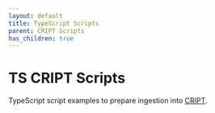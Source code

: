 ```yaml
---
layout: default
title: TypeScript Scripts
parent: CRIPT Scripts
has_children: true
---
```


<!-- import fontawesome icons -->
<link rel="stylesheet" href="https://cdnjs.cloudflare.com/ajax/libs/font-awesome/6.4.0/css/all.min.css" integrity="sha512-iecdLmaskl7CVkqkXNQ/ZH/XLlvWZOJyj7Yy7tcenmpD1ypASozpmT/E0iPtmFIB46ZmdtAc9eNBvH0H/ZpiBw==" crossorigin="anonymous" referrerpolicy="no-referrer" />


# <i class="fa-solid fa-code"></i> TS CRIPT Scripts

TypeScript script examples to prepare ingestion into [CRIPT](https://criptapp.org/).


